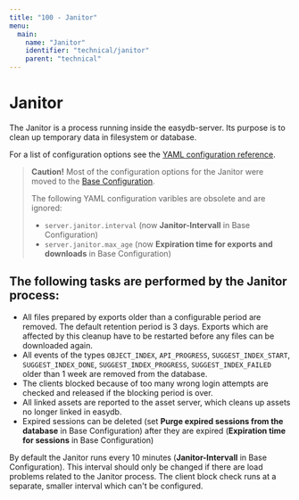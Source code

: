 ```yaml
---
title: "100 - Janitor"
menu:
  main:
    name: "Janitor"
    identifier: "technical/janitor"
    parent: "technical"
---
```

# Janitor

The Janitor is a process running inside the easydb-server. Its purpose is to clean up temporary data in filesystem or database.

For a list of configuration options see the [YAML configuration reference](/en/sysadmin/konfiguration/easydb-server.yml/#server).

> **Caution!** Most of the configuration options for the Janitor were moved to the [Base Configuration](/en/webfrontend/administration/base-config/janitor/).
>
> The following YAML configuration varibles are obsolete and are ignored:
>
> * `server.janitor.interval` (now **Janitor-Intervall** in Base Configuration)
> * `server.janitor.max_age` (now **Expiration time for exports and downloads** in Base Configuration)

## The following tasks are performed by the Janitor process:

* All files prepared by exports older than a configurable period are removed. The default retention period is 3 days. Exports which are affected by this cleanup have to be restarted before any files can be downloaded again.
* All events of the types `OBJECT_INDEX`, `API_PROGRESS`, `SUGGEST_INDEX_START`, `SUGGEST_INDEX_DONE`, `SUGGEST_INDEX_PROGRESS`, `SUGGEST_INDEX_FAILED` older than 1 week are removed from the database.
* The clients blocked because of too many wrong login attempts are checked and released if the blocking period is over.
* All linked assets are reported to the asset server, which cleans up assets no longer linked in easydb.
* Expired sessions can be deleted (set **Purge expired sessions from the database** in Base Configuration) after they are expired (**Expiration time for sessions** in Base Configuration)

By default the Janitor runs every 10 minutes (**Janitor-Intervall** in Base Configuration). This interval should only be changed if there are load problems related to the Janitor process. The client block check runs at a separate, smaller interval which can't be configured.
